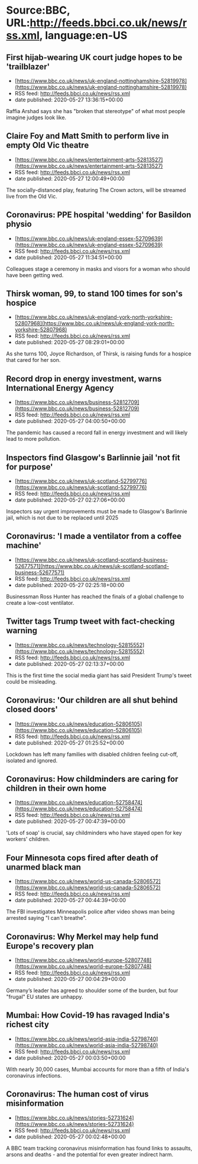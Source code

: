# Source:BBC, URL:http://feeds.bbci.co.uk/news/rss.xml, language:en-US

## First hijab-wearing UK court judge hopes to be 'trailblazer'
 - [https://www.bbc.co.uk/news/uk-england-nottinghamshire-52819978](https://www.bbc.co.uk/news/uk-england-nottinghamshire-52819978)
 - RSS feed: http://feeds.bbci.co.uk/news/rss.xml
 - date published: 2020-05-27 13:36:15+00:00

Raffia Arshad says she has "broken that stereotype" of what most people imagine judges look like.

## Claire Foy and Matt Smith to perform live in empty Old Vic theatre
 - [https://www.bbc.co.uk/news/entertainment-arts-52813527](https://www.bbc.co.uk/news/entertainment-arts-52813527)
 - RSS feed: http://feeds.bbci.co.uk/news/rss.xml
 - date published: 2020-05-27 12:00:49+00:00

The socially-distanced play, featuring The Crown actors, will be streamed live from the Old Vic.

## Coronavirus: PPE hospital 'wedding' for Basildon physio
 - [https://www.bbc.co.uk/news/uk-england-essex-52709639](https://www.bbc.co.uk/news/uk-england-essex-52709639)
 - RSS feed: http://feeds.bbci.co.uk/news/rss.xml
 - date published: 2020-05-27 11:34:51+00:00

Colleagues stage a ceremony in masks and visors for a woman who should have been getting wed.

## Thirsk woman, 99, to stand 100 times for son's hospice
 - [https://www.bbc.co.uk/news/uk-england-york-north-yorkshire-52807968](https://www.bbc.co.uk/news/uk-england-york-north-yorkshire-52807968)
 - RSS feed: http://feeds.bbci.co.uk/news/rss.xml
 - date published: 2020-05-27 08:29:01+00:00

As she turns 100, Joyce Richardson, of Thirsk, is raising funds for a hospice that cared for her son.

## Record drop in energy investment, warns International Energy Agency
 - [https://www.bbc.co.uk/news/business-52812709](https://www.bbc.co.uk/news/business-52812709)
 - RSS feed: http://feeds.bbci.co.uk/news/rss.xml
 - date published: 2020-05-27 04:00:50+00:00

The pandemic has caused a record fall in energy investment and will likely lead to more pollution.

## Inspectors find Glasgow's Barlinnie jail 'not fit for purpose'
 - [https://www.bbc.co.uk/news/uk-scotland-52799776](https://www.bbc.co.uk/news/uk-scotland-52799776)
 - RSS feed: http://feeds.bbci.co.uk/news/rss.xml
 - date published: 2020-05-27 02:27:06+00:00

Inspectors say urgent improvements must be made to Glasgow's Barlinnie jail, which is not due to be replaced until 2025

## Coronavirus: 'I made a ventilator from a coffee machine'
 - [https://www.bbc.co.uk/news/uk-scotland-scotland-business-52677571](https://www.bbc.co.uk/news/uk-scotland-scotland-business-52677571)
 - RSS feed: http://feeds.bbci.co.uk/news/rss.xml
 - date published: 2020-05-27 02:25:18+00:00

Businessman Ross Hunter has reached the finals of a global challenge to create a low-cost ventilator.

## Twitter tags Trump tweet with fact-checking warning
 - [https://www.bbc.co.uk/news/technology-52815552](https://www.bbc.co.uk/news/technology-52815552)
 - RSS feed: http://feeds.bbci.co.uk/news/rss.xml
 - date published: 2020-05-27 02:13:37+00:00

This is the first time the social media giant has said President Trump's tweet could be misleading.

## Coronavirus: 'Our children are all shut behind closed doors'
 - [https://www.bbc.co.uk/news/education-52806105](https://www.bbc.co.uk/news/education-52806105)
 - RSS feed: http://feeds.bbci.co.uk/news/rss.xml
 - date published: 2020-05-27 01:25:52+00:00

Lockdown has left many families with disabled children feeling cut-off, isolated and ignored.

## Coronavirus: How childminders are caring for children in their own home
 - [https://www.bbc.co.uk/news/education-52758474](https://www.bbc.co.uk/news/education-52758474)
 - RSS feed: http://feeds.bbci.co.uk/news/rss.xml
 - date published: 2020-05-27 00:47:39+00:00

'Lots of soap' is crucial, say childminders who have stayed open for key workers' children.

## Four Minnesota cops fired after death of unarmed black man
 - [https://www.bbc.co.uk/news/world-us-canada-52806572](https://www.bbc.co.uk/news/world-us-canada-52806572)
 - RSS feed: http://feeds.bbci.co.uk/news/rss.xml
 - date published: 2020-05-27 00:44:39+00:00

The FBI investigates Minneapolis police after video shows man being arrested saying "I can't breathe".

## Coronavirus: Why Merkel may help fund Europe's recovery plan
 - [https://www.bbc.co.uk/news/world-europe-52807748](https://www.bbc.co.uk/news/world-europe-52807748)
 - RSS feed: http://feeds.bbci.co.uk/news/rss.xml
 - date published: 2020-05-27 00:04:29+00:00

Germany’s leader has agreed to shoulder some of the burden, but four "frugal" EU states are unhappy.

## Mumbai: How Covid-19 has ravaged India's richest city
 - [https://www.bbc.co.uk/news/world-asia-india-52798740](https://www.bbc.co.uk/news/world-asia-india-52798740)
 - RSS feed: http://feeds.bbci.co.uk/news/rss.xml
 - date published: 2020-05-27 00:03:50+00:00

With nearly 30,000 cases, Mumbai accounts for more than a fifth of India's coronavirus infections.

## Coronavirus: The human cost of virus misinformation
 - [https://www.bbc.co.uk/news/stories-52731624](https://www.bbc.co.uk/news/stories-52731624)
 - RSS feed: http://feeds.bbci.co.uk/news/rss.xml
 - date published: 2020-05-27 00:02:48+00:00

A BBC team tracking coronavirus misinformation has found links to assaults, arsons and deaths - and the potential for even greater indirect harm.

